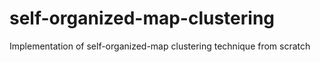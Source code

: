 # self-organized-map-clustering
Implementation of self-organized-map clustering technique from scratch

